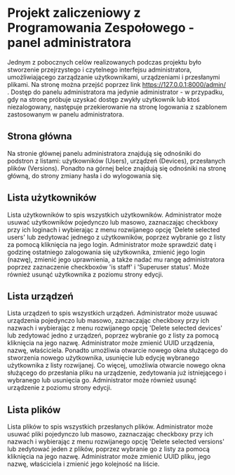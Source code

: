 # Projekt zaliczeniowy z Programowania Zespołowego - panel administratora
Jednym z pobocznych celów realizowanych podczas projektu było stworzenie
przejrzystego i czytelnego interfejsu administratora, umożliwiającego
zarządzanie użytkownikami, urządzeniami i przesłanymi plikami. Na stronę można przejść poprzez link
https://127.0.0.1:8000/admin/ . Dostęp do panelu administratora ma jedynie administrator - w przypadku, 
gdy na stronę próbuje uzyskać dostęp zwykły użytkownik lub ktoś niezalogowany, następuje przekierowanie
na stronę logowania z szablonem zastosowanym w panelu administratora. 


## Strona główna 
Na stronie głównej panelu administratora znajdują się odnośniki do podstron z listami: użytkowników (Users), 
urządzeń (Devices), przesłanych plików (Versions). Ponadto na górnej belce znajdują się odnośniki na stronę główną, 
do strony zmiany hasła i do wylogowania się.


## Lista użytkowników
Lista użytkowników to spis wszystkich użytkowników. Administrator może usuwać użytkowników pojedynczo 
lub masowo, zaznaczając checkboxy przy ich loginach i wybierając z menu rozwijanego opcję 'Delete selected users' lub
zedytować jednego z użytkowników, poprzez wybranie go z listy za pomocą kliknięcia na jego login. Administrator
może sprawdzić datę i godzinę ostatniego zalogowania się użytkownika, zmienić jego login (nazwę), zmienić jego 
uprawnienia, a także nadać mu rangę administratora poprzez zaznaczenie checkboxów 'is staff' i 'Superuser status'.
Może również usunąć użytkownika z poziomu strony edycji.

## Lista urządzeń
Lista urządzeń to spis wszystkich urządzeń. Administrator może usuwać urządzenia pojedynczo 
lub masowo, zaznaczając checkboxy przy ich nazwach i wybierając z menu rozwijanego opcję 'Delete selected devices' lub
zedytować jedno z urządzeń, poprzez wybranie go z listy za pomocą kliknięcia na jego nazwę. Administrator
może zmienić UUID urządzenia, nazwę, właściciela. Ponadto umożliwia otwarcie nowego okna służącego do stworzenia nowego 
użytkownika, usunięcie lub edycję wybranego użytkownika z listy rozwijanej. Co więcej, umożliwia otwarcie nowego okna 
służącego do przesłania pliku na urządzenie, zedytowania już istniejącego i wybranego lub usunięcia go.
Administrator może również usunąć urządzenie z poziomu strony edycji.

## Lista plików
Lista plików to spis wszystkich przesłanych plików. Administrator może usuwać pliki pojedynczo 
lub masowo, zaznaczając checkboxy przy ich nazwach i wybierając z menu rozwijanego opcję 'Delete selected versions' lub
zedytować jeden z plików, poprzez wybranie go z listy za pomocą kliknięcia na jego nazwę. Administrator może zmienić 
UUID pliku, jego nazwę, właściciela i zmienić jego kolejność na liście.